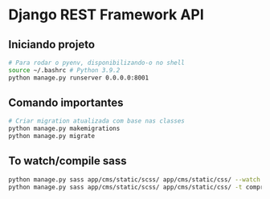# Django REST Framework API

## Iniciando projeto

```sh
# Para rodar o pyenv, disponibilizando-o no shell
source ~/.bashrc # Python 3.9.2
python manage.py runserver 0.0.0.0:8001
```

## Comando importantes

```sh
# Criar migration atualizada com base nas classes
python manage.py makemigrations
python manage.py migrate
```

## To watch/compile sass

```sh
python manage.py sass app/cms/static/scss/ app/cms/static/css/ --watch
python manage.py sass app/cms/static/scss/ app/cms/static/css/ -t compressed
```

